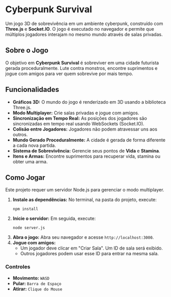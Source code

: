 # Cyberpunk Survival

Um jogo 3D de sobrevivência em um ambiente cyberpunk, construído com **Three.js** e **Socket.IO**. O jogo é executado no navegador e permite que múltiplos jogadores interajam no mesmo mundo através de salas privadas.

## Sobre o Jogo

O objetivo em **Cyberpunk Survival** é sobreviver em uma cidade futurista gerada proceduralmente. Lute contra monstros, encontre suprimentos e jogue com amigos para ver quem sobrevive por mais tempo.

## Funcionalidades

- **Gráficos 3D:** O mundo do jogo é renderizado em 3D usando a biblioteca Three.js.
- **Modo Multiplayer:** Crie salas privadas e jogue com amigos.
- **Sincronização em Tempo Real:** As posições dos jogadores são sincronizadas em tempo real usando WebSockets (Socket.IO).
- **Colisão entre Jogadores:** Jogadores não podem atravessar uns aos outros.
- **Mundo Gerado Proceduralmente:** A cidade é gerada de forma diferente a cada nova partida.
- **Sistema de Sobrevivência:** Gerencie seus pontos de **Vida** e **Stamina**.
- **Itens e Armas:** Encontre suprimentos para recuperar vida, stamina ou obter uma arma.

## Como Jogar

Este projeto requer um servidor Node.js para gerenciar o modo multiplayer.

1.  **Instale as dependências:** No terminal, na pasta do projeto, execute:
    ```
    npm install
    ```
2.  **Inicie o servidor:** Em seguida, execute:
    ```
    node server.js
    ```
3.  **Abra o jogo:** Abra seu navegador e acesse `http://localhost:3000`.
4.  **Jogue com amigos:**
    - Um jogador deve clicar em "Criar Sala". Um ID de sala será exibido.
    - Outros jogadores podem usar esse ID para entrar na mesma sala.

### Controles

-   **Movimento:** `WASD`
-   **Pular:** `Barra de Espaço`
-   **Atirar:** `Clique do Mouse`